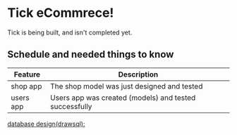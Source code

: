 # Tick eCommrece!
Tick is being built, and isn't completed yet.
## Schedule and needed things to know
| Feature | Description |
| --- | --- |
| shop app | The shop model was just designed and tested  |
| users app | Users app was created (models) and tested successfully |

[database design(drawsql):](https://drawsql.app/nima-aram/diagrams/ecommrece) 